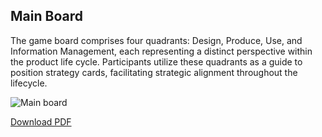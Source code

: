 ## Main Board

The game board comprises four quadrants: Design, Produce, Use, and Information Management, each representing a distinct perspective within the product life cycle. Participants utilize these quadrants as a guide to position strategy cards, facilitating strategic alignment throughout the lifecycle.


![Main board](https://t-nagesh.github.io/toolkitupdateloopholes.github.io/assets/images/mainboard@300x-100.jpg)

<div style="text-align: center;">
  
</div>

[Download PDF](https://t-nagesh.github.io/toolkitupdateloopholes.github.io/assets/images/mainboard.pdf)
